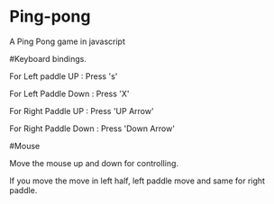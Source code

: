 # Ping-pong
A Ping Pong game in javascript

#Keyboard bindings.

For Left paddle UP  : Press 's'

For Left Paddle Down : Press 'X'

For Right Paddle UP : Press 'UP Arrow'

For Right Paddle Down : Press 'Down Arrow'

#Mouse 

Move the mouse up and down for controlling. 

If you move the move in left half, left paddle move and same for right paddle.


